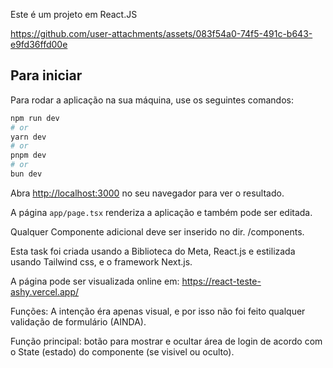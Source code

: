 Este é um projeto em React.JS



https://github.com/user-attachments/assets/083f54a0-74f5-491c-b643-e9fd36ffd00e



## Para iniciar

Para rodar a aplicação na sua máquina, use os seguintes comandos:

```bash
npm run dev
# or
yarn dev
# or
pnpm dev
# or
bun dev
```

Abra [http://localhost:3000](http://localhost:3000) no seu navegador para ver o resultado.

A página `app/page.tsx` renderiza a aplicação e também pode ser editada. 

Qualquer Componente adicional deve ser inserido no dir. /components.

Esta task foi criada usando a Biblioteca do Meta, React.js e estilizada usando Tailwind css, e o framework Next.js.

A página pode ser visualizada online em: https://react-teste-ashy.vercel.app/

Funções:
A intenção éra apenas visual, e por isso não foi feito qualquer validação de formulário (AINDA).

Função principal: botão para mostrar e ocultar área de login de acordo com o State (estado) do componente (se visivel ou oculto).
